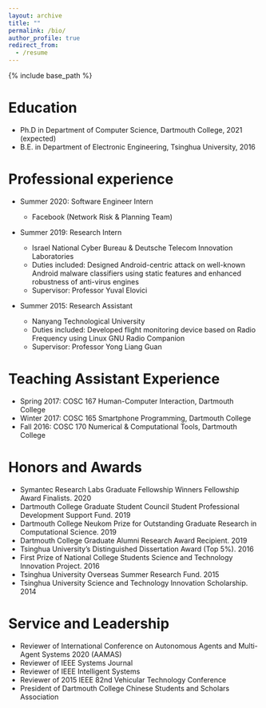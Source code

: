 ```yaml
---
layout: archive
title: ""
permalink: /bio/
author_profile: true
redirect_from:
  - /resume
---
```


{% include base_path %}

Education
======
* Ph.D in Department of Computer Science, Dartmouth College, 2021 (expected)
* B.E. in Department of Electronic Engineering, Tsinghua University, 2016

Professional experience
======
* Summer 2020: Software Engineer Intern
  * Facebook (Network Risk & Planning Team)

* Summer 2019: Research Intern
  * Israel National Cyber Bureau & Deutsche Telecom Innovation Laboratories
  * Duties included: Designed Android-centric attack on well-known Android malware classifiers using static features and enhanced robustness of anti-virus engines
  * Supervisor: Professor Yuval Elovici

* Summer 2015: Research Assistant
  * Nanyang Technological University
  * Duties included: Developed flight monitoring device based on Radio Frequency using Linux GNU Radio Companion
  * Supervisor: Professor Yong Liang Guan

Teaching Assistant Experience
======
* Spring 2017: COSC 167 Human-Computer Interaction, Dartmouth College
* Winter 2017: COSC 165 Smartphone Programming, Dartmouth College
* Fall 2016: COSC 170 Numerical & Computational Tools, Dartmouth College

Honors and Awards 
======
* Symantec Research Labs Graduate Fellowship Winners Fellowship Award Finalists. 2020
* Dartmouth College Graduate Student Council Student Professional Development Support Fund. 2019 
* Dartmouth College Neukom Prize for Outstanding Graduate Research in Computational Science. 2019  
* Dartmouth College Graduate Alumni Research Award Recipient. 2019  
* Tsinghua University’s Distinguished Dissertation Award (Top 5%). 2016 
* First Prize of National College Students Science and Technology Innovation Project. 2016
* Tsinghua University Overseas Summer Research Fund. 2015
* Tsinghua University Science and Technology Innovation Scholarship. 2014

Service and Leadership
======
* Reviewer of International Conference on Autonomous Agents and Multi-Agent Systems 2020 (AAMAS) 
* Reviewer of IEEE Systems Journal
* Reviewer of IEEE Intelligent Systems
* Reviewer of 2015 IEEE 82nd Vehicular Technology Conference
* President of Dartmouth College Chinese Students and Scholars Association
